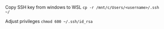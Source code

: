
Copy SSH key from windows to WSL
`cp -r /mnt/c/Users/<username>/.ssh ~/`

Adjust privileges
`chmod 600 ~/.ssh/id_rsa`
